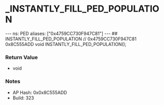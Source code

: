 # _INSTANTLY_FILL_PED_POPULATION

--- ns: PED aliases: ["0x4759CC730F947C81"] --- ## INSTANTLY_FILL_PED_POPULATION  // 0x4759CC730F947C81 0x8C555ADD void INSTANTLY_FILL_PED_POPULATION();

### Return Value
* void

### Notes
* AP Hash: 0x0x8C555ADD
* Build: 323

